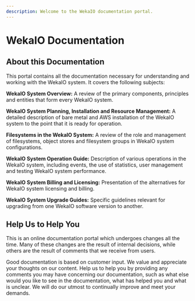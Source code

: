 ```yaml
---
description: Welcome to the WekaIO documentation portal.
---
```


# WekaIO Documentation

## About this Documentation

This portal contains all the documentation necessary for understanding and working with the WekaIO system. It covers the following subjects:

**WekaIO System Overview:** A review of the primary components, principles and entities that form every WekaIO system.

**WekaIO System Planning, Installation and Resource Management:** A detailed description of bare metal and AWS installation of the WekaIO system to the point that it is ready for operation.

**Filesystems in the WekaIO System:** A review of the role and management of filesystems, object stores and filesystem groups in WekaIO system configurations.

**WekaIO System Operation Guide:** Description of various operations in the WekaIO system, including events, the use of statistics, user management and testing WekaIO system performance.

**WekaIO System Billing and Licensing:** Presentation of the alternatives for WekaIO system licensing and billing.

**WekaIO System Upgrade Guides:** Specific guidelines relevant for upgrading from one WekaIO software version to another.

## Help Us to Help You

This is an online documentation portal which undergoes changes all the time. Many of these changes are the result of internal decisions, while others are the result of comments that we receive from users.

Good documentation is based on customer input. We value and appreciate your thoughts on our content. Help us to help you by providing any comments you may have concerning our documentation, such as what else would you like to see in the documentation, what has helped you and what is unclear. We will do our utmost to continually improve and meet your demands.

